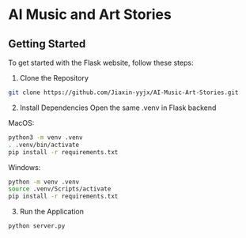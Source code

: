 # AI Music and Art Stories

## Getting Started
To get started with the Flask website, follow these steps:
1. Clone the Repository
```bash
git clone https://github.com/Jiaxin-yyjx/AI-Music-Art-Stories.git
```

2. Install Dependencies
Open the same .venv in Flask backend

MacOS:
```bash
python3 -m venv .venv
. .venv/bin/activate
pip install -r requirements.txt
```
Windows:
```bash
python -m venv .venv
source .venv/Scripts/activate
pip install -r requirements.txt
```

3. Run the Application
```bash
python server.py
```
